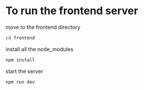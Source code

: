 
# To run the frontend server



move to the frontend directory

```bash
cd frontend
```

install all the node_modules

```bash
npm install
```

start the server
```bash
npm run dev
```


    
